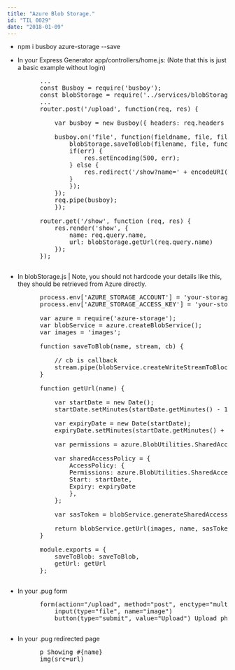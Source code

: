 ```yaml
---
title: "Azure Blob Storage."
id: "TIL 0029"
date: "2018-01-09"
---
```


* npm i busboy azure-storage --save
* In your Express Generator app/controllers/home.js: (Note that this is just a basic example without login)
    <pre>
        ...
        const Busboy = require('busboy');
        const blobStorage = require('../services/blobStorage');
        ...
        router.post('/upload', function(req, res) {
    
            var busboy = new Busboy({ headers: req.headers });

            busboy.on('file', function(fieldname, file, filename, encoding, mimetype) {
                blobStorage.saveToBlob(filename, file, function(err, result){
                if(err) {
                    res.setEncoding(500, err);
                } else {
                    res.redirect('/show?name=' + encodeURI(filename));
                }
                });
            });
            req.pipe(busboy);
            });

        router.get('/show', function (req, res) {
            res.render('show', {
                name: req.query.name,
                url: blobStorage.getUrl(req.query.name)
            });
        });
    </pre>
* In blobStorage.js | Note, you should not hardcode your details like this, they should be retrieved from Azure directly.
    <pre>
        process.env['AZURE_STORAGE_ACCOUNT'] = 'your-storage-name';
        process.env['AZURE_STORAGE_ACCESS_KEY'] = 'your-storage-access-key';

        var azure = require('azure-storage');
        var blobService = azure.createBlobService();
        var images = 'images';

        function saveToBlob(name, stream, cb) {

            // cb is callback
            stream.pipe(blobService.createWriteStreamToBlockBlob(images, name, cb));
        }

        function getUrl(name) {

            var startDate = new Date();
            startDate.setMinutes(startDate.getMinutes() - 15);

            var expiryDate = new Date(startDate);
            expiryDate.setMinutes(startDate.getMinutes() + 30);

            var permissions = azure.BlobUtilities.SharedAccessPermissions.READ;

            var sharedAccessPolicy = {
                AccessPolicy: {
                Permissions: azure.BlobUtilities.SharedAccessPermissions.READ,
                Start: startDate,
                Expiry: expiryDate
                },
            };

            var sasToken = blobService.generateSharedAccessSignature(images, name, sharedAccessPolicy);

            return blobService.getUrl(images, name, sasToken);
        }

        module.exports = {
            saveToBlob: saveToBlob,
            getUrl: getUrl
        };
    </pre>
* In your .pug form
    <pre>
        form(action="/upload", method="post", enctype="multipart/form-data")
            input(type="file", name="image")
            button(type="submit", value="Upload") Upload photo
    </pre>

* In your .pug redirected page
    <pre>
        p Showing #{name}
        img(src=url)
    </pre>